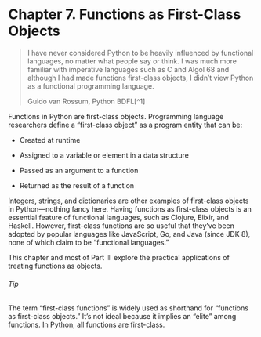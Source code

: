 # Chapter 7. Functions as First-Class Objects

> I have never considered Python to be heavily influenced by functional languages, no matter what people say or think. I was much more familiar with imperative languages such as C and Algol 68 and although I had made functions first-class objects, I didn’t view Python as a functional programming language.
> 
> Guido van Rossum, Python BDFL[^1]

Functions in Python are first-class objects. Programming language researchers define a “first-class object” as a program entity that can be:

- Created at runtime
    
- Assigned to a variable or element in a data structure
    
- Passed as an argument to a function
    
- Returned as the result of a function
    

Integers, strings, and dictionaries are other examples of first-class objects in Python—nothing fancy here. Having functions as first-class objects is an essential feature of functional languages, such as Clojure, Elixir, and Haskell. However, first-class functions are so useful that they’ve been adopted by popular languages like JavaScript, Go, and Java (since JDK 8), none of which claim to be “functional languages.”

This chapter and most of Part III explore the practical applications of treating functions as objects.

###### Tip

The term “first-class functions” is widely used as shorthand for “functions as first-class objects.” It’s not ideal because it implies an “elite” among functions. In Python, all functions are first-class.